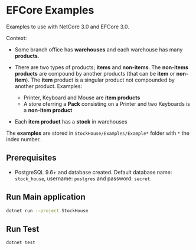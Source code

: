 # EFCore Examples

Examples to use with NetCore 3.0 and EFCore 3.0.

Context:

- Some branch office has **warehouses** and each
warehouse has many **products**.

- There are two types of products; **items** and
**non-items**. The **non-items products** are
compound by another products (that can be **item**
or **non-item**). The **item** product is a singular
product not compounded by another product.
Examples:
    - Printer, Keyboard and Mouse are **item products**
    - A store oferring a **Pack** consisting on
a Printer and two Keyboards is a **non-item product**
    
- Each **item product** has a **stock** in warehouses

The **examples** are stored in ```StockHouse/Examples/Example*``` folder
with `*` the index number.

## Prerequisites

- PostgreSQL 9.6+ and database created. Default database name: ```stock_house```, username: ```postgres``` and password: ```secret```.

## Run Main application

```bash
dotnet run --project StockHouse
```

## Run Test

```bash
dotnet test
```
